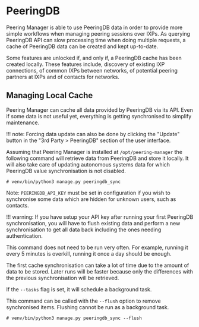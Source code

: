 # PeeringDB

Peering Manager is able to use PeeringDB data in order to provide more simple
workflows when managing peering sessions over IXPs. As querying PeeringDB API
can slow processing time when doing multiple requests, a cache of PeeringDB
data can be created and kept up-to-date.

Some features are unlocked if, and only if, a PeeringDB cache has been created
locally. These features include, discovery of existing IXP connections, of
common IXPs between networks, of potential peering partners at IXPs and of
contacts for networks.

## Managing Local Cache

Peering Manager can cache all data provided by PeeringDB via its API. Even if
some data is not useful yet, everything is getting synchronised to simplify
maintenance.

!!! note:
    Forcing data update can also be done by clicking the "Update" button in
    the "3rd Party > PeeringDB" section of the user interface.

Assuming that Peering Manager is installed at `/opt/peering-manager` the
following command will retrieve data from PeeringDB and store it locally. It
will also take care of updating autonomous systems data for which PeeringDB
value synchronisation is not disabled.

```no-highlight
# venv/bin/python3 manage.py peeringdb_sync
```

Note: `PEERINGDB_API_KEY` must be set in configuration if you wish to
synchronise some data which are hidden for unknown users, such as contacts.

!!! warning:
    If you have setup your API key after running your first PeeringDB
    synchronisation, you will have to flush existing data and perform a new
    synchronisation to get all data back including the ones needing
    authentication.


This command does not need to be run very often. For example, running it every
5 minutes is overkill, running it once a day should be enough.

The first cache synchronisation can take a lot of time due to the amount of
data to be stored. Later runs will be faster because only the differences with
the previous synchronisation will be retrieved.

If the `--tasks` flag is set, it will schedule a background task.

This command can be called with the `--flush` option to remove synchronised
items. Flushing cannot be run as a background task.

```no-highlight
# venv/bin/python3 manage.py peeringdb_sync --flush
```
